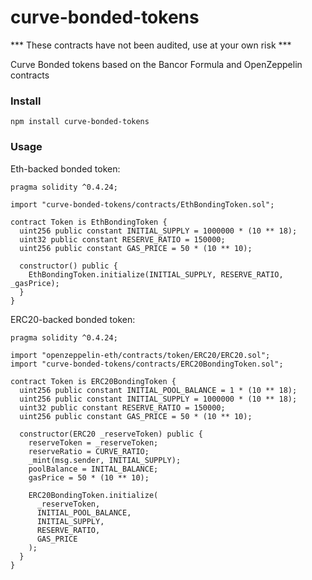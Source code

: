 # curve-bonded-tokens

*** These contracts have not been audited, use at your own risk ***

Curve Bonded tokens based on the Bancor Formula and OpenZeppelin contracts

### Install

`npm install curve-bonded-tokens`

### Usage

Eth-backed bonded token:

```Solidity
pragma solidity ^0.4.24;

import "curve-bonded-tokens/contracts/EthBondingToken.sol";

contract Token is EthBondingToken {
  uint256 public constant INITIAL_SUPPLY = 1000000 * (10 ** 18);
  uint32 public constant RESERVE_RATIO = 150000;
  uint256 public constant GAS_PRICE = 50 * (10 ** 10);

  constructor() public {
    EthBondingToken.initialize(INITIAL_SUPPLY, RESERVE_RATIO, _gasPrice);
  }
}
```

ERC20-backed bonded token:

```Solidity
pragma solidity ^0.4.24;

import "openzeppelin-eth/contracts/token/ERC20/ERC20.sol";
import "curve-bonded-tokens/contracts/ERC20BondingToken.sol";

contract Token is ERC20BondingToken {
  uint256 public constant INITIAL_POOL_BALANCE = 1 * (10 ** 18);
  uint256 public constant INITIAL_SUPPLY = 1000000 * (10 ** 18);
  uint32 public constant RESERVE_RATIO = 150000;
  uint256 public constant GAS_PRICE = 50 * (10 ** 10);

  constructor(ERC20 _reserveToken) public {
    reserveToken = _reserveToken;
    reserveRatio = CURVE_RATIO;
    _mint(msg.sender, INITIAL_SUPPLY);
    poolBalance = INITAL_BALANCE;
    gasPrice = 50 * (10 ** 10);

    ERC20BondingToken.initialize(
      _reserveToken,
      INITIAL_POOL_BALANCE,
      INITIAL_SUPPLY,
      RESERVE_RATIO,
      GAS_PRICE
    );
  }
}
```
